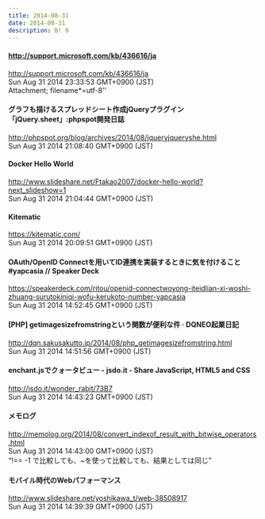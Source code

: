 ```yaml
---
title: 2014-08-31
date: 2014-08-31
description: B! 9
---
```


#### http://support.microsoft.com/kb/436616/ja
http://support.microsoft.com/kb/436616/ja<br>
Sun Aug 31 2014 23:33:53 GMT+0900 (JST)<br>
Attachment; filename*=utf-8''


#### グラフも描けるスプレッドシート作成jQueryプラグイン「jQuery.sheet」:phpspot開発日誌
http://phpspot.org/blog/archives/2014/08/jqueryjqueryshe.html<br>
Sun Aug 31 2014 21:08:40 GMT+0900 (JST)<br>


#### Docker Hello World
http://www.slideshare.net/Ftakao2007/docker-hello-world?next_slideshow=1<br>
Sun Aug 31 2014 21:04:44 GMT+0900 (JST)<br>


#### Kitematic
https://kitematic.com/<br>
Sun Aug 31 2014 20:09:51 GMT+0900 (JST)<br>


#### OAuth/OpenID Connectを用いてID連携を実装するときに気を付けること #yapcasia // Speaker Deck
https://speakerdeck.com/ritou/openid-connectwoyong-iteidlian-xi-woshi-zhuang-surutokiniqi-wofu-kerukoto-number-yapcasia<br>
Sun Aug 31 2014 14:52:45 GMT+0900 (JST)<br>


####  [PHP] getimagesizefromstringという関数が便利な件 ·  DQNEO起業日記
http://dqn.sakusakutto.jp/2014/08/php_getimagesizefromstring.html<br>
Sun Aug 31 2014 14:51:56 GMT+0900 (JST)<br>


#### enchant.jsでクォータビュー - jsdo.it - Share JavaScript, HTML5 and CSS
http://jsdo.it/wonder_rabit/73B7<br>
Sun Aug 31 2014 14:43:23 GMT+0900 (JST)<br>


#### メモログ
http://memolog.org/2014/08/convert_indexof_result_with_bitwise_operators.html<br>
Sun Aug 31 2014 14:43:00 GMT+0900 (JST)<br>
“!== -1 で比較しても、~を使って比較しても、結果としては同じ”


#### モバイル時代のWebパフォーマンス
http://www.slideshare.net/yoshikawa_t/web-38508917<br>
Sun Aug 31 2014 14:39:39 GMT+0900 (JST)<br>


